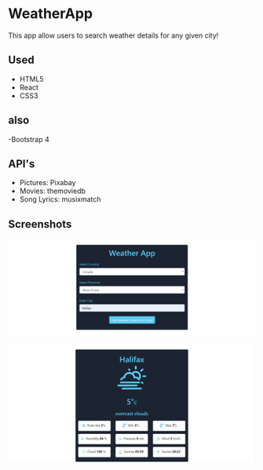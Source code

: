# WeatherApp

This app allow users to search weather details for any given city!<br/> 

## Used

- HTML5
- React
- CSS3

## also

-Bootstrap 4

## API's

- Pictures: Pixabay 
- Movies: themoviedb
- Song Lyrics: musixmatch

## Screenshots

![multiSearchApp Picture](demo/1.jpg)<br/>

![multiSearchApp Picture](demo/2.jpg)<br/>


